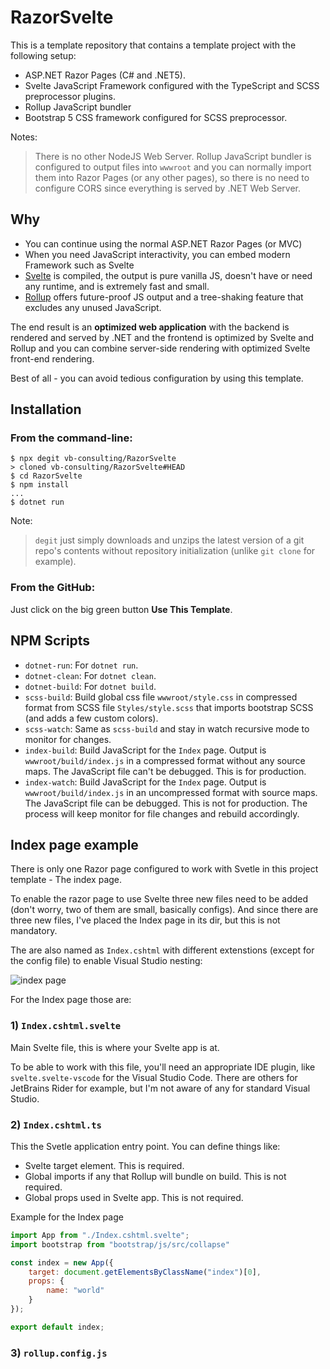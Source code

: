 # RazorSvelte

This is a template repository that contains a template project with the following setup:

- ASP.NET Razor Pages (C# and .NET5).
- Svelte JavaScript Framework configured with the TypeScript and SCSS preprocessor plugins.
- Rollup JavaScript bundler
- Bootstrap 5 CSS framework configured for SCSS preprocessor.

Notes:
> There is no other NodeJS Web Server. Rollup JavaScript bundler is configured to output files into `wwwroot` and you can normally import them into Razor Pages (or any other pages), so there is no need to configure CORS since everything is served by .NET Web Server.

## Why

- You can continue using the normal ASP.NET Razor Pages (or MVC)
- When you need JavaScript interactivity, you can embed modern Framework such as Svelte
- [Svelte](https://svelte.dev/) is compiled, the output is pure vanilla JS, doesn't have or need any runtime, and is extremely fast and small.
- [Rollup](https://rollupjs.org/guide/en/#the-why) offers future-proof JS output and a tree-shaking feature that excludes any unused JavaScript.

The end result is an **optimized web application** with the backend is rendered and served by .NET and the frontend is optimized by Svelte and Rollup and you can combine server-side rendering with optimized Svelte front-end rendering.

Best of all - you can avoid tedious configuration by using this template.

## Installation

### From the command-line:

```
$ npx degit vb-consulting/RazorSvelte
> cloned vb-consulting/RazorSvelte#HEAD
$ cd RazorSvelte
$ npm install
...
$ dotnet run
```

Note: 
> `degit` just simply downloads and unzips the latest version of a git repo's contents without repository initialization (unlike `git clone` for example).

### From the GitHub:

Just click on the big green button **Use This Template**.

## NPM Scripts

- `dotnet-run`: For `dotnet run`.
- `dotnet-clean`: For `dotnet clean`.
- `dotnet-build`: For `dotnet build`.
- `scss-build`: Build global css file `wwwroot/style.css` in compressed format from SCSS file `Styles/style.scss` that imports bootstrap SCSS (and adds a few custom colors).
- `scss-watch`: Same as `scss-build` and stay in watch recursive mode to monitor for changes.
- `index-build`: Build JavaScript for the `Index` page. Output is `wwwroot/build/index.js` in a compressed format without any source maps. The JavaScript file can't be debugged. This is for production.
- `index-watch`: Build JavaScript for the `Index` page. Output is `wwwroot/build/index.js` in an uncompressed format with source maps. The JavaScript file can be debugged. This is not for production. The process will keep monitor for file changes and rebuild accordingly.

## Index page example

There is only one Razor page configured to work with Svetle in this project template - The index page.

To enable the razor page to use Svelte three new files need to be added (don't worry, two of them are small, basically configs). 
And since there are three new files, I've placed the Index page in its dir, but this is not mandatory.

The are also named as `Index.cshtml` with different extenstions (except for the config file) to enable Visual Studio nesting:

<img src="https://raw.githubusercontent.com/vb-consulting/RazorSvelte/master/index-page.png" alt="index page" />

For the Index page those are: 

### 1) `Index.cshtml.svelte`

Main Svelte file, this is where your Svelte app is at.

To be able to work with this file, you'll need an appropriate IDE plugin, like `svelte.svelte-vscode` for the Visual Studio Code. There are others for JetBrains Rider for example, but I'm not aware of any for standard Visual Studio.

### 2) `Index.cshtml.ts`

This the Svetle application entry point. You can define things like:

- Svelte target element. This is required.
- Global imports if any that Rollup will bundle on build. This is not required.
- Global props used in Svelte app. This is not required.

Example for the Index page

```javascript
import App from "./Index.cshtml.svelte";
import bootstrap from "bootstrap/js/src/collapse"

const index = new App({
    target: document.getElementsByClassName("index")[0],
    props: {
        name: "world"
    }
});

export default index;
```

### 3) `rollup.config.js`


